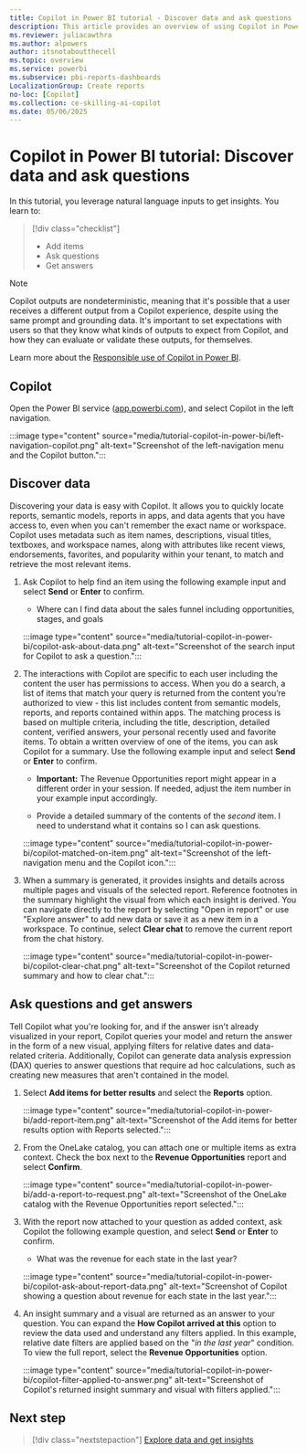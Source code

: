 ```yaml
---
title: Copilot in Power BI tutorial - Discover data and ask questions
description: This article provides an overview of using Copilot in Power BI to ask questions and get insights using natural language inputs.
ms.reviewer: juliacawthra
ms.author: alpowers
author: itsnotaboutthecell
ms.topic: overview
ms.service: powerbi
ms.subservice: pbi-reports-dashboards
LocalizationGroup: Create reports
no-loc: [Copilot]
ms.collection: ce-skilling-ai-copilot
ms.date: 05/06/2025
---
```


# Copilot in Power BI tutorial: Discover data and ask questions

In this tutorial, you leverage natural language inputs to get insights. You learn to:

> [!div class="checklist"]
>
> * Add items
> * Ask questions
> * Get answers

> [!NOTE]
> Copilot outputs are nondeterministic, meaning that it's possible that a user receives a different output from a Copilot experience, despite using the same prompt and grounding data. It's important to set expectations with users so that they know what kinds of outputs to expect from Copilot, and how they can evaluate or validate these outputs, for themselves.
>
> Learn more about the [Responsible use of Copilot in Power BI](copilot-integration.md#responsible-use-of-copilot-in-power-bi).

## Copilot

Open the Power BI service ([app.powerbi.com](https://app.powerbi.com/)), and select Copilot in the left navigation.

:::image type="content" source="media/tutorial-copilot-in-power-bi/left-navigation-copilot.png" alt-text="Screenshot of the left-navigation menu and the Copilot button.":::

## Discover data

Discovering your data is easy with Copilot. It allows you to quickly locate reports, semantic models, reports in apps, and data agents that you have access to, even when you can't remember the exact name or workspace. Copilot uses metadata such as item names, descriptions, visual titles, textboxes, and workspace names, along with attributes like recent views, endorsements, favorites, and popularity within your tenant, to match and retrieve the most relevant items.

1. Ask Copilot to help find an item using the following example input and select **Send** or **Enter** to confirm.
    - Where can I find data about the sales funnel including opportunities, stages, and goals

    :::image type="content" source="media/tutorial-copilot-in-power-bi/copilot-ask-about-data.png" alt-text="Screenshot of the search input for Copilot to ask a question.":::

1. The interactions with Copilot are specific to each user including the content the user has permissions to access. When you do a search, a list of items that match your query is returned from the content you’re authorized to view - this list includes content from semantic models, reports, and reports contained within apps. The matching process is based on multiple criteria, including the title, description, detailed content, verified answers, your personal recently used and favorite items. To obtain a written overview of one of the items, you can ask Copilot for a summary. Use the following example input and select **Send** or **Enter** to confirm.
    - **Important:** The Revenue Opportunities report might appear in a different order in your session. If needed, adjust the item number in your example input accordingly.

    - Provide a detailed summary of the contents of the *second* item. I need to understand what it contains so I can ask questions.

    :::image type="content" source="media/tutorial-copilot-in-power-bi/copilot-matched-on-item.png" alt-text="Screenshot of the left-navigation menu and the Copilot icon.":::

1. When a summary is generated, it provides insights and details across multiple pages and visuals of the selected report. Reference footnotes in the summary highlight the visual from which each insight is derived. You can navigate directly to the report by selecting "Open in report" or use "Explore answer" to add new data or save it as a new item in a workspace. To continue, select **Clear chat** to remove the current report from the chat history.

    :::image type="content" source="media/tutorial-copilot-in-power-bi/copilot-clear-chat.png" alt-text="Screenshot of the Copilot returned summary and how to clear chat.":::

## Ask questions and get answers

Tell Copilot what you're looking for, and if the answer isn't already visualized in your report, Copilot queries your model and return the answer in the form of a new visual, applying filters for relative dates and data-related criteria. Additionally, Copilot can generate data analysis expression (DAX)  queries to answer questions that require ad hoc calculations, such as creating new measures that aren't contained in the model.

1. Select **Add items for better results** and select the **Reports** option.

    :::image type="content" source="media/tutorial-copilot-in-power-bi/add-report-item.png" alt-text="Screenshot of the Add items for better results option with Reports selected.":::

1. From the OneLake catalog, you can attach one or multiple items as extra context. Check the box next to the **Revenue Opportunities** report and select **Confirm**.

    :::image type="content" source="media/tutorial-copilot-in-power-bi/add-a-report-to-request.png" alt-text="Screenshot of the OneLake catalog with the Revenue Opportunities report selected.":::

1. With the report now attached to your question as added context, ask Copilot the following example question, and select **Send** or **Enter** to confirm.
    - What was the revenue for each state in the last year?

    :::image type="content" source="media/tutorial-copilot-in-power-bi/copilot-ask-about-report-data.png" alt-text="Screenshot of Copilot showing a question about revenue for each state in the last year.":::

1. An insight summary and a visual are returned as an answer to your question. You can expand the **How Copilot arrived at this** option to review the data used and understand any filters applied. In this example, relative date filters are applied based on the "*in the last year*" condition. To view the full report, select the **Revenue Opportunities** option.

    :::image type="content" source="media/tutorial-copilot-in-power-bi/copilot-filter-applied-to-answer.png" alt-text="Screenshot of Copilot's returned insight summary and visual with filters applied.":::

## Next step

> [!div class="nextstepaction"]
> [Explore data and get insights](tutorial-copilot-power-bi-explore-data.md)